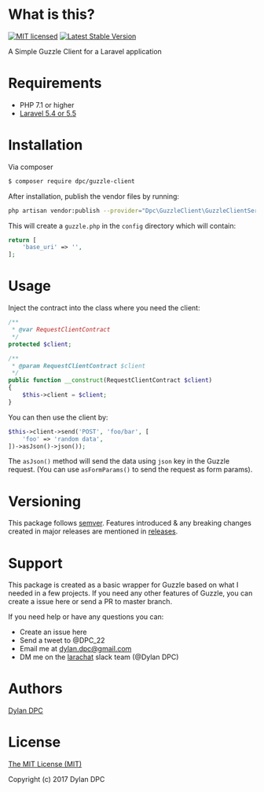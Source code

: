 # What is this?
[![MIT licensed](https://img.shields.io/badge/license-MIT-blue.svg)](./LICENSE)
<a href="https://packagist.org/packages/dpc/guzzle-client"><img src="https://poser.pugx.org/dpc/guzzle-client/v/stable.svg" alt="Latest Stable Version"></a>

A Simple Guzzle Client for a Laravel application

# Requirements
* PHP 7.1 or higher
* [Laravel 5.4 or 5.5](https://laravel.com/)


# Installation
Via composer
```bash
$ composer require dpc/guzzle-client
```
After installation, publish the vendor files by running:
```bash
php artisan vendor:publish --provider="Dpc\GuzzleClient\GuzzleClientServiceProvider"
```
This will create a `guzzle.php` in the `config` directory which will contain:
```php
return [
    'base_uri' => '',
];
```

# Usage
Inject the contract into the class where you need the client:
```php
/**
 * @var RequestClientContract
 */
protected $client;

/**
 * @param RequestClientContract $client
 */
public function __construct(RequestClientContract $client)
{
    $this->client = $client;
}
```

You can then use the client by:
```php
$this->client->send('POST', 'foo/bar', [
    'foo' => 'random data',
])->asJson()->json());
```

The `asJson()` method will send the data using `json` key in the Guzzle request. (You can use `asFormParams()` to send the request as form params). 

# Versioning
This package follows [semver](http://semver.org/). Features introduced & any breaking changes created in major releases are mentioned in [releases](https://github.com/Dylan-DPC/guzzle-client/releases). 

# Support
This package is created as a basic wrapper for Guzzle based on what I needed in a few projects. If you need any other features of Guzzle, you can create a issue  here or send a PR to master branch. 

If you need help or have any questions you can:
* Create an issue here
* Send a tweet to @DPC_22
* Email me at dylan.dpc@gmail.com
* DM me on the [larachat](https://larachat.co/) slack team (@Dylan DPC)

# Authors
[Dylan DPC](https://github.com/Dylan-DPC)

# License
[The MIT License (MIT)](LICENSE)

Copyright (c) 2017 Dylan DPC
